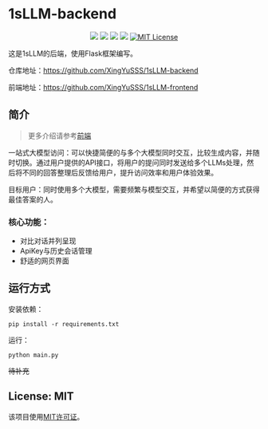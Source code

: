# 1sLLM-backend

<p style="text-align: center;">
    <a href="https://github.com/XingYuSSS"><img src="https://img.shields.io/badge/Github-XingYuSSS-blue?logo=github" /></a>
    <a href="https://github.com/yulinlp"><img src="https://img.shields.io/badge/Github-yulinlp-blue?logo=github" /></a>
    <a href="https://github.com/XingYuSSS/1sLLM-frontend"><img src="https://img.shields.io/badge/link-frontend-green
    ?logo=github" /></a>
    <a href="https://github.com/XingYuSSS/1sLLM-backend"><img src="https://img.shields.io/badge/link-backend-purple
    ?logo=github" /></a>
    <a href="https://opensource.org/licenses/MIT"><img src="https://img.shields.io/badge/License-MIT-yellow.svg" alt="MIT License"></a>
</p>

这是1sLLM的后端，使用Flask框架编写。

仓库地址：https://github.com/XingYuSSS/1sLLM-backend

前端地址：https://github.com/XingYuSSS/1sLLM-frontend

## 简介

> 更多介绍请参考[前端](https://github.com/XingYuSSS/1sLLM-frontend)

一站式大模型访问：可以快捷简便的与多个大模型同时交互，比较生成内容，并随时切换。通过用户提供的API接口，将用户的提问同时发送给多个LLMs处理，然后将不同的回答整理后反馈给用户，提升访问效率和用户体验效果。

目标用户：同时使用多个大模型，需要频繁与模型交互，并希望以简便的方式获得最佳答案的人。

### 核心功能：

* 对比对话并列呈现
* ApiKey与历史会话管理
* 舒适的网页界面

## 运行方式

安装依赖：

```shell
pip install -r requirements.txt
```

运行：

```shell
python main.py
```

~~待补充~~

## License: MIT

该项目使用[MIT许可证](LICENSE)。
